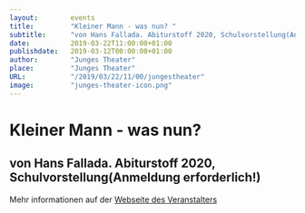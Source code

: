 ```yaml
---
layout:        events
title:         "Kleiner Mann - was nun? "
subtitle:      "von Hans Fallada. Abiturstoff 2020, Schulvorstellung(Anmeldung erforderlich!)"
date:          2019-03-22T11:00:00+01:00
publishdate:   2019-03-12T00:00:00+01:00
author:        "Junges Theater"
place:         "Junges Theater"
URL:           "/2019/03/22/11/00/jungestheater"
image:         "junges-theater-icon.png"
---
```


Kleiner Mann - was nun? 
===========

von Hans Fallada. Abiturstoff 2020, Schulvorstellung(Anmeldung erforderlich!)
-----------



Mehr informationen auf der [Webseite des Veranstalters](http://www.junges-theater.de/content/index.php?id=680)
